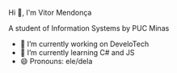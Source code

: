 Hi 👋, I'm Vitor Mendonça

A student of Information Systems by PUC Minas

- 🔭 I’m currently working on DeveloTech
- 🌱 I’m currently learning C# and JS
- 😄 Pronouns: ele/dela

